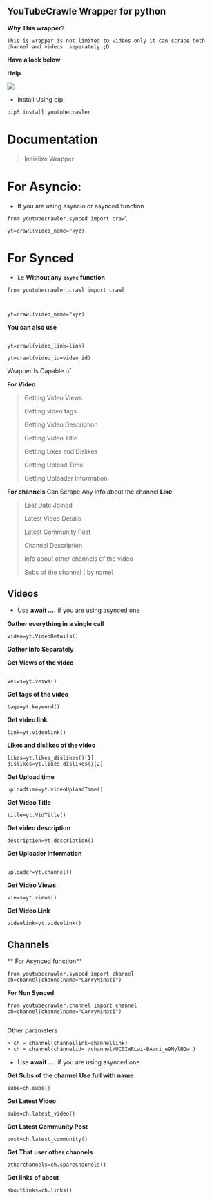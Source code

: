 ## YouTubeCrawle Wrapper for python

  **Why This wrapper?**
```
This is wrapper is not limited to videos only it can scrape both channel and videos  seperately ;D 
```
__Have a look below__


**Help**

<a href="https://t.me/exmatrixchat"><img src="https://img.shields.io/badge/Help-red.svg?style=for-the-badge&logo=Telegram"></a>

- Install Using pip
``` 
pip3 install youtubecrawler

```


# Documentation

> Initialize Wrapper

# For Asyncio:
- If you are using asyncio or asynced function 
```
from youtubecrawler.synced import crawl

yt=crawl(video_name="xyz)
```

# For Synced

- i.e **Without any `async` function**



```
from youtubecrawler.crawl import crawl



yt=crawl(video_name="xyz)

```

**You can also use**

```

yt=crawl(video_link=link)

yt=crawl(video_id=video_id)

```

Wrapper Is Capable of 

**For Video**

> Getting Video Views
> 
> Getting video tags
> 
> Getting Video Description
> 
> Getting Video Title
> 
> Getting Likes and Dislikes
> 
> Getting Upload Time
> 
> Getting Uploader Information

**For channels**
Can Scrape Any info about the channel
__Like__

> Last Date Joined
> 
> Latest Video Details
> 
> Latest Community Post
> 
> Channel Description
> 
> Info about other channels of the video
> 
> Subs of the channel ( by name)

## Videos
- Use __await ....__ if you are using asynced one

**Gather everything in a single call**

```
video=yt.VideoDetails()
```

__Gather Info Separately__

**Get Views of the video**

```

veiws=yt.veiws()

```

**Get tags of the video**

```
tags=yt.keyword()
```

**Get video link**

```
link=yt.videolink()
```

**Likes and dislikes of the video**

```
likes=yt.likes_dislikes()[1]
dislikes=yt.likes_dislikes()[2]
```

**Get Upload time**

```
uploadtime=yt.videoUploadTime()
```

**Get Video Title**

```
title=yt.VidTitle()
```

**Get video description**


```
description=yt.description()
```


**Get Uploader Information**

```

uploader=yt.channel()
```


**Get Video Views**

```
views=yt.views()
```


**Get Video Link**

```
videolink=yt.videolink()

```

## Channels

** For Asynced function**
```
from youtubecrawler.synced import channel
ch=channel(channelname="CarryMinati")

```
**For Non Synced**

```
from youtubecrawler.channel import channel
ch=channel(channelname="CarryMinati")


```

Other parameters
```
> ch = channel(channellink=channellink)
> ch = channel(channelid='/channel/UC0IWRLai-BAwci_e9MylNGw')
```

- Use __await ....__ if you are using asynced one


**Get Subs of the channel**
__Use full with name__

```
subs=ch.subs()
```

**Get Latest Video**

```
subs=ch.latest_video()
```

**Get Latest Community Post**

```
post=ch.latest_community()
```

**Get That user other channels**
```
otherchannels=ch.spareChannels()
```

**Get links of about**

```
aboutlinks=ch.links()
```



